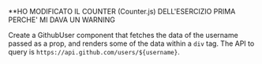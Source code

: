 **HO MODIFICATO IL COUNTER (Counter.js) DELL'ESERCIZIO PRIMA PERCHE' MI DAVA UN WARNING

Create a GithubUser component that fetches 
the data of the username passed as a prop, 
and renders some of the data within a `div` 
tag. The API to query is 
`https://api.github.com/users/${username}`.